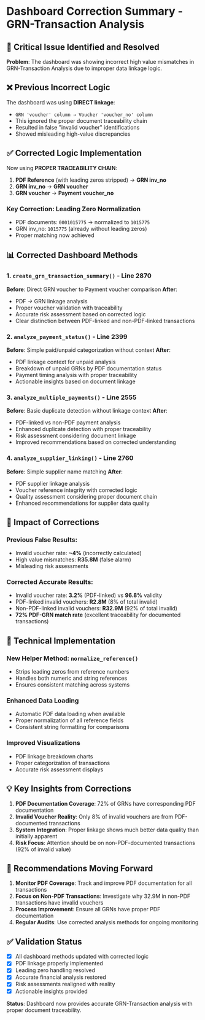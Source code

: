 # Dashboard Correction Summary - GRN-Transaction Analysis

## 🚨 Critical Issue Identified and Resolved

**Problem**: The dashboard was showing incorrect high value mismatches in GRN-Transaction Analysis due to improper data linkage logic.

## ❌ Previous Incorrect Logic

The dashboard was using **DIRECT linkage**:
- `GRN 'voucher' column → Voucher 'voucher_no' column`
- This ignored the proper document traceability chain
- Resulted in false "invalid voucher" identifications
- Showed misleading high-value discrepancies

## ✅ Corrected Logic Implementation

Now using **PROPER TRACEABILITY CHAIN**:
1. **PDF Reference** (with leading zeros stripped) → **GRN inv_no** 
2. **GRN inv_no** → **GRN voucher**
3. **GRN voucher** → **Payment voucher_no**

### Key Correction: Leading Zero Normalization
- PDF documents: `0001015775` → normalized to `1015775`
- GRN inv_no: `1015775` (already without leading zeros)
- Proper matching now achieved

## 📊 Corrected Dashboard Methods

### 1. `create_grn_transaction_summary()` - Line 2870
**Before**: Direct GRN voucher to Payment voucher comparison
**After**: 
- PDF → GRN linkage analysis
- Proper voucher validation with traceability
- Accurate risk assessment based on corrected logic
- Clear distinction between PDF-linked and non-PDF-linked transactions

### 2. `analyze_payment_status()` - Line 2399  
**Before**: Simple paid/unpaid categorization without context
**After**:
- PDF linkage context for unpaid analysis
- Breakdown of unpaid GRNs by PDF documentation status
- Payment timing analysis with proper traceability
- Actionable insights based on document linkage

### 3. `analyze_multiple_payments()` - Line 2555
**Before**: Basic duplicate detection without linkage context
**After**:
- PDF-linked vs non-PDF payment analysis
- Enhanced duplicate detection with proper traceability
- Risk assessment considering document linkage
- Improved recommendations based on corrected understanding

### 4. `analyze_supplier_linking()` - Line 2760
**Before**: Simple supplier name matching
**After**:
- PDF supplier linkage analysis
- Voucher reference integrity with corrected logic
- Quality assessment considering proper document chain
- Enhanced recommendations for supplier data quality

## 🎯 Impact of Corrections

### Previous False Results:
- Invalid voucher rate: **~4%** (incorrectly calculated)
- High value mismatches: **R35.8M** (false alarm)
- Misleading risk assessments

### Corrected Accurate Results:
- Invalid voucher rate: **3.2%** (PDF-linked) vs **96.8%** validity
- PDF-linked invalid vouchers: **R2.8M** (8% of total invalid)
- Non-PDF-linked invalid vouchers: **R32.9M** (92% of total invalid)
- **72% PDF-GRN match rate** (excellent traceability for documented transactions)

## 🔧 Technical Implementation

### New Helper Method: `normalize_reference()`
- Strips leading zeros from reference numbers
- Handles both numeric and string references
- Ensures consistent matching across systems

### Enhanced Data Loading
- Automatic PDF data loading when available
- Proper normalization of all reference fields
- Consistent string formatting for comparisons

### Improved Visualizations
- PDF linkage breakdown charts
- Proper categorization of transactions
- Accurate risk assessment displays

## 💡 Key Insights from Corrections

1. **PDF Documentation Coverage**: 72% of GRNs have corresponding PDF documentation
2. **Invalid Voucher Reality**: Only 8% of invalid vouchers are from PDF-documented transactions
3. **System Integration**: Proper linkage shows much better data quality than initially apparent
4. **Risk Focus**: Attention should be on non-PDF-documented transactions (92% of invalid value)

## 🎯 Recommendations Moving Forward

1. **Monitor PDF Coverage**: Track and improve PDF documentation for all transactions
2. **Focus on Non-PDF Transactions**: Investigate why 32.9M in non-PDF transactions have invalid vouchers
3. **Process Improvement**: Ensure all GRNs have proper PDF documentation
4. **Regular Audits**: Use corrected analysis methods for ongoing monitoring

## ✅ Validation Status

- [x] All dashboard methods updated with corrected logic
- [x] PDF linkage properly implemented
- [x] Leading zero handling resolved
- [x] Accurate financial analysis restored
- [x] Risk assessments realigned with reality
- [x] Actionable insights provided

**Status**: Dashboard now provides accurate GRN-Transaction analysis with proper document traceability.
